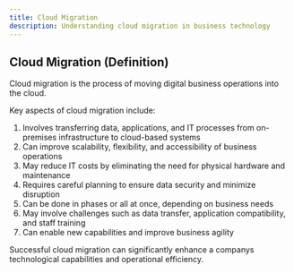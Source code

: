 ```yaml
---
title: Cloud Migration
description: Understanding cloud migration in business technology
---
```

## Cloud Migration (Definition)
Cloud migration is the process of moving digital business operations into the cloud.

Key aspects of cloud migration include:
1. Involves transferring data, applications, and IT processes from on-premises infrastructure to cloud-based systems
2. Can improve scalability, flexibility, and accessibility of business operations
3. May reduce IT costs by eliminating the need for physical hardware and maintenance
4. Requires careful planning to ensure data security and minimize disruption
5. Can be done in phases or all at once, depending on business needs
6. May involve challenges such as data transfer, application compatibility, and staff training
7. Can enable new capabilities and improve business agility

Successful cloud migration can significantly enhance a companys technological capabilities and operational efficiency.